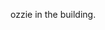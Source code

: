 ozzie in the building.
<!---
osszie/osszie is a ✨ special ✨ repository because its `README.md` (this file) appears on your GitHub profile.
You can click the Preview link to take a look at your changes.
--->
